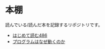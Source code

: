 # 本棚

読んでいる/読んだ本を記録するリポジトリです。

- [はじめて読む486](ReadForTheFirstTime486/ReadForTheFirstTime486.md)
- [プログラムはなぜ動くのか](WhyDoesTheProgramWork/WhyDoesTheProgramWork.md)